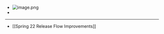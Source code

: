 - ![image.png](../assets/image_1645883749931_0.png)
-
- ---
- [[Spring 22 Release Flow Improvements]]